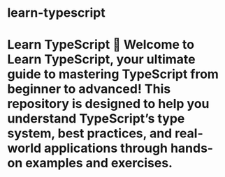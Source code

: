 # learn-typescript
# **Learn TypeScript 🚀**  Welcome to **Learn TypeScript**, your ultimate guide to mastering TypeScript from **beginner** to **advanced**! This repository is designed to help you understand TypeScript’s **type system, best practices, and real-world applications** through hands-on examples and exercises.
